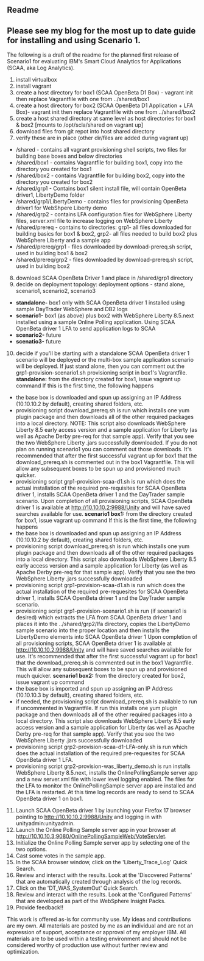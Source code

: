 Readme
--------------------
## Please see my blog for the most up to date guide for installing and using Scenario 1.

The following is a draft of the readme for the planned first release of Scenario1 for evaluating IBM's Smart Cloud Analytics for Applications (SCAA, aka Log Analytics).  

1. install virtualbox
2. install vagrant
3. create a host directory for box1 (SCAA OpenBeta D1 Box) - vagrant init then replace Vagrantfile with one from ../shared/box1
4. create a host directory for box2 (SCAA OpenBeta D1 Application + LFA Box)- vagrant init then replace Vagrantfile with one from ../shared/box2
5. create a host shared directory at same level as host directories for box1 & box2 [mounts to /opt/scla/shared on vagrant up]
6. download files from git repot into host shared directory 
7. verify these are in place (other dir/files are added during vagrant up)
 - /shared - contains all vagrant provisioning shell scripts, two files for building base boxes and below directories
 - /shared/box1 - contains Vagrantfile for building box1, copy into the directory you created for box1
 - /shared/box2 - contains Vagrantfile for building box2, copy into the directory you created for box2
 - /shared/grp1 - Contains box1 silent install file, will contain OpenBeta driver1, LibertyDemo folder 
 - /shared/grp1/LibertyDemo - contains files for provisioning OpenBeta driver1 for WebShpere Liberty demo
 - /shared/grp2 - contains LFA configuration files for WebSphere Liberty files, server.xml file to increase logging on WebSphere Liberty
 - /shared/prereq - contains to directories: grp1- all files downloaded for building basics for box1 & box2, grp2- all files needed to build box2 plus WebSphere Liberty and a sample app
 - /shared/prereq/grp1 - files downloaded by download-prereq.sh script, used in building box1 & box2
 - /shared/prereq/grp2 - files downloaded by download-prereq.sh script, used in building box2
8. download SCAA OpenBeta Driver 1 and place in /shared/grp1 directory
9. decide on deployment topology: deployment options - stand alone, scenario1, scenario2, scenario3
 - **standalone-** box1 only with SCAA OpenBeta driver 1 installed using sample DayTrader WebSphere and DB2 logs
 - **scenario1-** box1 (as above) plus box2 with WebSphere Liberty 8.5.next installed using a sample Online Polling application. Using SCAA OpenBeta driver 1 LFA to send application logs to SCAA
 - **scenario2-** future
 - **scenatio3-** future
10. decide if you'll be starting with a standalone SCAA OpenBeta driver 1 scenario will be deployed or the multi-box sample application scenario will be deployed. If just stand alone, then you can comment out the grp1-provision-scenario1.sh provisioning script in box1's Vagrantfile.
 **standalone:** from the directory created for box1, issue vagrant up command
If this is the first time, the following happens
 - the base box is downloaded and spun up assigning an IP Address (10.10.10.2 by default), creating shared folders, etc.
 - provisioning script download_prereq.sh is run which installs one yum plugin package and then downloads all of the other required packages into a local directory. NOTE: This script also downloads WebSphere Liberty 8.5 early access version and a sample application for Liberty (as well as Apache Derby pre-req for that sample app). Verify that you see the two WebSphere Liberty .jars successfully downloaded. If you do not plan on running scenario1 you can comment out those downloads. It's recommended that after the first successful vagrant up for box1 that the download_prereq.sh is commented out in the box1 Vagrantfile. This will allow any subsequent boxes to be spun up and provisioned much quicker.
 - provisioning script grp1-provision-scaa-d1.sh is run which does the actual installation of the required pre-requisites for SCAA OpenBeta driver 1, installs SCAA OpenBeta driver 1 and the DayTrader sample scenario.
 Upon completion of all provisioning scripts, SCAA OpenBeta driver 1 is available at http://10.10.10.2:9988/Unity and will have saved searches available for use.
 **scenario1 box1:**  from the directory created for box1, issue vagrant up command
 If this is the first time, the following happens
 - the base box is downloaded and spun up assigning an IP Address (10.10.10.2 by default), creating shared folders, etc.
 - provisioning script download_prereq.sh is run which installs one yum plugin package and then downloads all of the other required packages into a local directory. This script also downloads WebSphere Liberty 8.5 early access version and a sample application for Liberty (as well as Apache Derby pre-req for that sample app). Verify that you see the two WebSphere Liberty .jars successfully downloaded
 - provisioning script grp1-provision-scaa-d1.sh is run which does the actual installation of the required pre-requesites for SCAA OpenBeta driver 1, installs SCAA OpenBeta driver 1 and the DayTrader sample scenario.
 - provisioning script grp1-provision-scenario1.sh is run (if scenario1 is desired) which extracts the LFA from SCAA OpenBeta driver 1 and places it into the ../shared/grp2/lfa directory, copies the LibertyDemo sample scenario into the proper location and then installs the LibertyDemo elements into SCAA OpenBeta driver 1
 Upon completion of all provisioning scripts, SCAA OpenBeta driver 1 is available at http://10.10.10.2:9988/Unity and will have saved searches available for use.
 It's recommended that after the first successful vagrant up for box1 that the download_prereq.sh is commented out in the box1 Vagrantfile. This will allow any subsequent boxes to be spun up and provisioned much quicker.
 **scenario1 box2:** from the directory created for box2, issue vagrant up command
 - the base box is imported and spun up assigning an IP Address (10.10.10.3 by default), creating shared folders, etc.
 - if needed, the provisioning script download_prereq.sh is available to run if uncommented in Vagrantfile. If run this installs one yum plugin package and then downloads all of the other required packages into a local directory. This script also downloads WebSphere Liberty 8.5 early access version and a sample application for Liberty (as well as Apache Derby pre-req for that sample app). Verify that you see the two WebSphere Liberty .jars successfully downloaded
 - provisioning script grp2-provision-scaa-d1-LFA-only.sh is run which does the actual installation of the required pre-requesites for SCAA OpenBeta driver 1 LFA.
 - provisioning script grp2-provision-was_liberty_demo.sh is run installs WebSphere Liberty 8.5.next, installs the OnlinePollingSample server app and a new server.xml file with lower level logging enabled. The files for the LFA to monitor the OnlinePollingSample server app are installed and the LFA is restarted. At this time log records are ready to send to SCAA OpenBeta driver 1 on box1.
11. Launch SCAA OpenBeta driver 1 by launching your Firefox 17 browser pointing to http://10.10.10.2:9988/Unity and logging in with unityadmin:unityadmin.
12. Launch the Online Polling Sample server app in your browser at http://10.10.10.3:9080/OnlinePollingSampleWeb/VoteServlet.
13. Initialize the Online Polling Sample server app by selecting one of the two options.
14. Cast some votes in the sample app.
15. In the SCAA browser window, click on the 'Liberty_Trace_Log' Quick Search.
16. Review and interact with the results. Look at the 'Discovered Patterns' that are automatically created through analysis of the log records.
17. Click on the 'DT_WAS_SystemOut' Quick Search.
18. Review and interact with the results. Look at the 'Configured Patterns' that are developed as part of the WebSphere Insight Packs. 
19. Provide feedback!!


This work is offered as-is for community use. My ideas and contributions are my own. All materials are posted by me as an individual and are not an expression of support, acceptance or approval of my employer IBM. All materials are to be used within a testing environment and should not be considered worthy of production use without further review and optimization.
